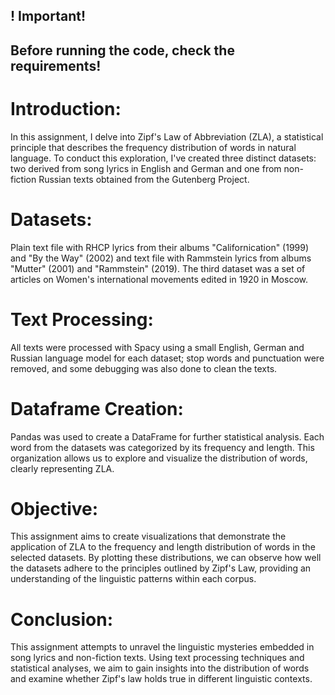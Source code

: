## ! Important! ##
## Before running the code, check the requirements! ##

# Introduction:
In this assignment, I delve into Zipf's Law of Abbreviation (ZLA), a statistical principle that describes the frequency distribution of words in natural language. To conduct this exploration, I've created three distinct datasets: two derived from song lyrics in English and German and one from non-fiction Russian texts obtained from the Gutenberg Project.

# Datasets:
Plain text file with RHCP lyrics from their albums "Californication" (1999) and "By the Way" (2002) and text file with Rammstein lyrics from albums "Mutter" (2001) and "Rammstein" (2019). The third dataset was a set of articles on Women's international movements edited in 1920 in Moscow.

# Text Processing:
All texts were processed with Spacy using a small English, German and Russian language model for each dataset; stop words and punctuation were removed, and some debugging was also done to clean the texts. 

# Dataframe Creation:
Pandas was used to create a DataFrame for further statistical analysis. Each word from the datasets was categorized by its frequency and length. This organization allows us to explore and visualize the distribution of words, clearly representing ZLA. 

# Objective:
This assignment aims to create visualizations that demonstrate the application of ZLA to the frequency and length distribution of words in the selected datasets. By plotting these distributions, we can observe how well the datasets adhere to the principles outlined by Zipf's Law, providing an understanding of the linguistic patterns within each corpus.

# Conclusion:
This assignment attempts to unravel the linguistic mysteries embedded in song lyrics and non-fiction texts. Using text processing techniques and statistical analyses, we aim to gain insights into the distribution of words and examine whether Zipf's law holds true in different linguistic contexts.
